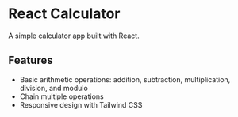 # React Calculator

A simple calculator app built with React.

## Features

- Basic arithmetic operations: addition, subtraction, multiplication, division, and modulo
- Chain multiple operations
- Responsive design with Tailwind CSS

